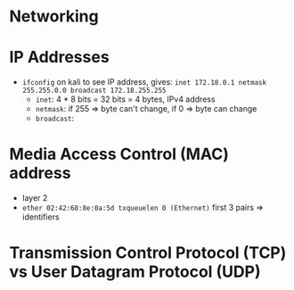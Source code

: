 # Networking

# IP Addresses

- `ifconfig` on kali to see IP address, gives:
  `inet 172.18.0.1 netmask 255.255.0.0 broadcast 172.18.255.255`
  - `inet`: 4 \* 8 bits = 32 bits = 4 bytes, IPv4 address
  - `netmask`: if 255 => byte can't change, if 0 => byte can change
  - `broadcast`:

# Media Access Control (MAC) address

- layer 2
- `ether 02:42:68:8e:0a:5d txqueuelen 0 (Ethernet)`
  first 3 pairs => identifiers

# Transmission Control Protocol (TCP) vs User Datagram Protocol (UDP)
